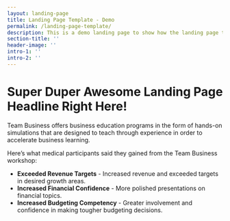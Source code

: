 ```yaml
---
layout: landing-page
title: Landing Page Template - Demo
permalink: /landing-page-template/
description: This is a demo landing page to show how the landing page template can be used.
section-title: ''
header-image: ''
intro-1: ''
intro-2: ''
---
```


# Super Duper Awesome Landing Page Headline Right Here!

Team Business offers business education programs in the form of hands-on simulations that are designed to teach through experience in order to accelerate business learning.

Here’s what medical participants said they gained from the Team Business workshop:

* **Exceeded Revenue Targets** - Increased revenue and exceeded targets in desired growth areas.
* **Increased Financial Confidence** - More polished presentations on financial topics.
* **Increased Budgeting Competency** - Greater involvement and confidence in making tougher budgeting decisions.
